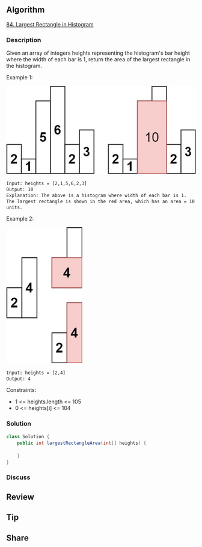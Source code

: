 ## Algorithm

[84. Largest Rectangle in Histogram](https://leetcode.com/problems/largest-rectangle-in-histogram/)

### Description

Given an array of integers heights representing the histogram's bar height where the width of each bar is 1, return the area of the largest rectangle in the histogram.


Example 1:

![](assets/20210307-00f3445a.png)

```
Input: heights = [2,1,5,6,2,3]
Output: 10
Explanation: The above is a histogram where width of each bar is 1.
The largest rectangle is shown in the red area, which has an area = 10 units.
```


Example 2:

![](assets/20210307-d33b65a9.png)

```
Input: heights = [2,4]
Output: 4
```

Constraints:

- 1 <= heights.length <= 105
- 0 <= heights[i] <= 104


### Solution

```java
class Solution {
    public int largestRectangleArea(int[] heights) {

    }
}
```

### Discuss

## Review


## Tip


## Share
